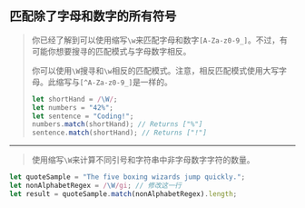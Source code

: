 ## 匹配除了字母和数字的所有符号

> 你已经了解到可以使用缩写`\w`来匹配字母和数字`[A-Za-z0-9_]`。不过，有可能你想要搜寻的匹配模式与字母数字相反。
>
> 你可以使用`\W`搜寻和`\w`相反的匹配模式。注意，相反匹配模式使用大写字母。此缩写与`[^A-Za-z0-9_]`是一样的。
>
> ```js
> let shortHand = /\W/;
> let numbers = "42%";
> let sentence = "Coding!";
> numbers.match(shortHand); // Returns ["%"]
> sentence.match(shortHand); // Returns ["!"]
> ```

---

> 使用缩写`\W`来计算不同引号和字符串中非字母数字字符的数量。

```js
let quoteSample = "The five boxing wizards jump quickly.";
let nonAlphabetRegex = /\W/gi; // 修改这一行
let result = quoteSample.match(nonAlphabetRegex).length;
```

